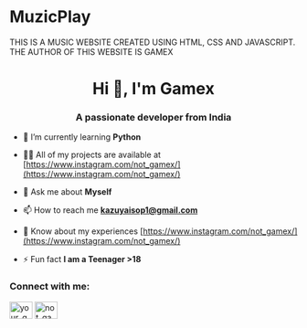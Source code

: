 # MuzicPlay
THIS IS A MUSIC WEBSITE CREATED USING HTML, CSS AND JAVASCRIPT. THE AUTHOR OF THIS WEBSITE IS GAMEX
<h1 align="center">Hi 👋, I'm Gamex</h1>
<h3 align="center">A passionate developer from India</h3>

- 🌱 I’m currently learning **Python**

- 👨‍💻 All of my projects are available at [https://www.instagram.com/not_gamex/](https://www.instagram.com/not_gamex/)

- 💬 Ask me about **Myself**

- 📫 How to reach me **kazuyaisop1@gmail.com**

- 📄 Know about my experiences [https://www.instagram.com/not_gamex/](https://www.instagram.com/not_gamex/)

- ⚡ Fun fact **I am a Teenager >18**

<h3 align="left">Connect with me:</h3>
<p align="left">
<a href="https://twitter.com/your_ghoul" target="blank"><img align="center" src="https://raw.githubusercontent.com/rahuldkjain/github-profile-readme-generator/master/src/images/icons/Social/twitter.svg" alt="your_ghoul" height="30" width="40" /></a>
<a href="https://instagram.com/not_gamex" target="blank"><img align="center" src="https://raw.githubusercontent.com/rahuldkjain/github-profile-readme-generator/master/src/images/icons/Social/instagram.svg" alt="not_gamex" height="30" width="40" /></a>
</p>
